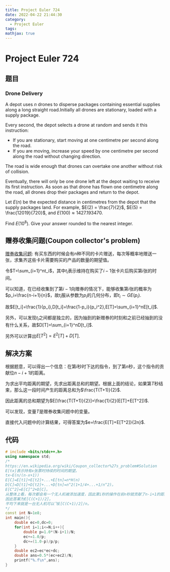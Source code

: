 ```yaml
---
title: Project Euler 724
date: 2022-04-22 21:44:30
category:
  - Project Euler
tags:
mathjax: true
---
```


<escape><!-- more --></escape>

# Project Euler 724

## 题目

### Drone Delivery

A depot uses $n$ drones to disperse packages containing essential supplies along a long straight road.Initially all drones are stationary, loaded with a supply package.

Every second, the depot selects a drone at random and sends it this instruction:

- If you are stationary, start moving at one centimetre per second along the road.
- If you are moving, increase your speed by one centimetre per second along the road without changing direction.

The road is wide enough that drones can overtake one another without risk of collision.

Eventually, there will only be one drone left at the depot waiting to receive its first instruction. As soon as that drone has flown one centimetre along the road, all drones drop their packages and return to the depot.

Let $E(n)$ be the expected distance in centimetres from the depot that the supply packages land. For example, $E(2) = \frac{7}{2}$, $E(5) = \frac{12019}{720}$, and $E(100) \approx 1427.193470$.

Find $E(10^8)$. Give your answer rounded to the nearest integer.

## 赠券收集问题(Coupon collector's problem)

[赠券收集问题](https://en.wikipedia.org/wiki/Coupon_collector%27s_problem): 有买东西的时候会有$n$种不同的卡片赠送，每次等概率地赠送一张，求集齐这些卡片需要购买的产品的数量的期望值。

令$T=\sum_{i=1}^nt_i$，其中$t_i$表示维持在购买了$i-1$张卡片后购买第$i$张的时间。

可以知道，在已经收集到了第$i-1$向赠券的情况下，能够收集第$i$张的概率为$p_i=\frac{n-i+1}{n}$，故$t_i$服从参数为$p_i$的几何分布，即$t_i\sim GE(p_i)$.

故$E[t_i]=\frac{1}{p_i},D[t_i]=\frac{1-p_i}{p_i^2},E[T]=\sum_{i=1}^nE[t_i]$.

另外，可以发现$t_i$之间都是独立的，因为抽到的新赠券的时刻和之前已经抽到的没有什么关系，故$D[T]=\sum_{i=1}^nD[t_i]$.

另外可以计算出$E[T^2]=E^2[T]+D[T]$.

## 解决方案

根据题意，可以得出一个信息：在第$i$秒时下达的指令，到了第$n$秒，这个指令的贡献位$n-i+1$的距离。

为求出平均距离的期望，先求出距离总和的期望。根据上面的结论，如果第$T$秒结束，那么这一段时间产生的距离总和为$\frac{T(T+1)}{2}$.

因此距离的总和期望为$E[\frac{T(T+1)}{2}]=\frac{1}{2}(E[T]+E[T^2])$.

可以发现，变量$T$是赠券收集问题中的变量。

直接代入问题中的计算结果，可得答案为$e=\frac{E[T]+E[T^2]}{2n}$.

## 代码

```C++
# include <bits/stdc++.h>
using namespace std;
/*
https://en.wikipedia.org/wiki/Coupon_collector%27s_problem#Solution
E[tx]表示持有x张票时持续的时间的期望。
tx~E(n/(n-x+1))
E[C]=E[t1]+E[t2]+...+E[tn]=n*H(n)
D[C]=D[t1]+D[t2]+...+D[tn]=n^2(1+1/4+...+1/n^2)。
E[C^2]=E[C]^2+D[C]。
从整体上看，每次都会有一个无人机被添加速度，因此第i秒的操作在前n秒就贡献了n-i+1的距离。
因此答案为E[C(C+1)/2]。
平均下来就是一台无人机可以飞E[C(C+1)/2]/n。
*/
const int N=1e8;
int main(){
    double ec=0,dc=0;
    for(int i=1;i<=N;i++){
        double p=1.0*(N-i+1)/N;
        ec+=1.0/p;
        dc+=(1.0-p)/p/p;
    }
    double ec2=ec*ec+dc;
    double ans=0.5*(ec+ec2)/N;
    printf("%.f\n",ans);
}
```
